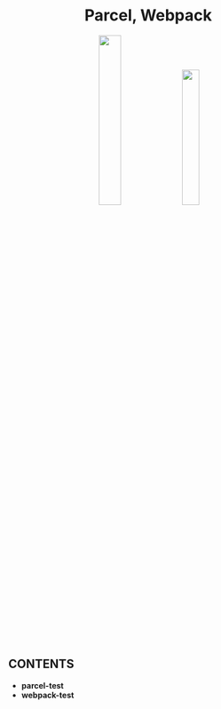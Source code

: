 <strong>
  <h1  align="center">Parcel, Webpack</h1>
</strong>

<p align="center">
  <img src="https://avatars.githubusercontent.com/u/32607881?s=200&v=4" width= 28%; />
  &nbsp;
  <a href="https://github.com/webpack/webpack">
    <img width=25%  src="https://webpack.js.org/assets/icon-square-big.svg">
  </a>
</p>

## **CONTENTS**
- **parcel-test**
- **webpack-test**

  
